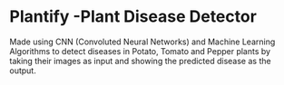 # Plantify -Plant Disease Detector
Made using CNN (Convoluted Neural Networks) and Machine Learning Algorithms to detect diseases in Potato, Tomato and Pepper plants by taking their images as input and showing the predicted disease as the output.

